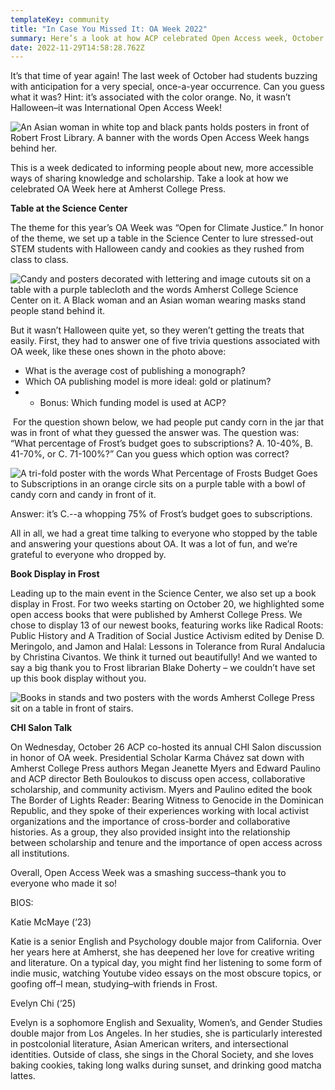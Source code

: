```yaml
---
templateKey: community
title: "In Case You Missed It: OA Week 2022"
summary: Here’s a look at how ACP celebrated Open Access week, October 24 to October 28
date: 2022-11-29T14:58:28.762Z
---
```

It’s that time of year again! The last week of October had students buzzing with anticipation for a very special, once-a-year occurrence. Can you guess what it was? Hint: it’s associated with the color orange. No, it wasn’t Halloween–it was International Open Access Week! 

![An Asian woman in white top and black pants holds posters in front of Robert Frost Library. A banner with the words Open Access Week hangs behind her.](assets/oa-week.jpg)

This is a week dedicated to informing people about new, more accessible ways of sharing knowledge and scholarship. Take a look at how we celebrated OA Week here at Amherst College Press.

**Table at the Science Center**

The theme for this year’s OA Week was “Open for Climate Justice.” In honor of the theme, we set up a table in the Science Center to lure stressed-out STEM students with Halloween candy and cookies as they rushed from class to class. 

![Candy and posters decorated with lettering and image cutouts sit on a table with a purple tablecloth and the words Amherst College Science Center on it. A Black woman and an Asian woman wearing masks stand people stand behind it.](assets/sci-center.jpg)

But it wasn’t Halloween quite yet, so they weren’t getting the treats that easily. First, they had to answer one of five trivia questions associated with OA week, like these ones shown in the photo above:

* What is the average cost of publishing a monograph?
* Which OA publishing model is more ideal: gold or platinum?
* * Bonus: Which funding model is used at ACP? 

 For the question shown below, we had people put candy corn in the jar that was in front of what they guessed the answer was. The question was: “What percentage of Frost’s budget goes to subscriptions? A. 10-40%, B. 41-70%, or C. 71-100%?” Can you guess which option was correct?

![A tri-fold poster with the words What Percentage of Frosts Budget Goes to Subscriptions in an orange circle sits on a purple table with a bowl of candy corn and candy in front of it.](assets/candy-corn-trivia.jpg)

Answer: it’s C.--a whopping 75% of Frost’s budget goes to subscriptions.

All in all, we had a great time talking to everyone who stopped by the table and answering your questions about OA. It was a lot of fun, and we’re grateful to everyone who dropped by.

**Book Display in Frost** 

Leading up to the main event in the Science Center, we also set up a book display in Frost. For two weeks starting on October 20, we highlighted some open access books that were published by Amherst College Press. We chose to display 13 of our newest books, featuring works like Radical Roots: Public History and A Tradition of Social Justice Activism edited by Denise D. Meringolo, and Jamon and Halal: Lessons in Tolerance from Rural Andalucia by Christina Civantos. We think it turned out beautifully! And we wanted to say a big thank you to Frost librarian Blake Doherty – we couldn’t have set up this book display without you.

![Books in stands and two posters with the words Amherst College Press sit on a table in front of stairs. ](assets/book-display.jpg)

**CHI Salon Talk** 

On Wednesday, October 26 ACP co-hosted its annual CHI Salon discussion in honor of OA week. Presidential Scholar Karma Chávez sat down with Amherst College Press authors Megan Jeanette Myers and Edward Paulino and ACP director Beth Bouloukos to discuss open access, collaborative scholarship, and community activism. Myers and Paulino edited the book The Border of Lights Reader: Bearing Witness to Genocide in the Dominican Republic, and they spoke of their experiences working with local activist organizations and the importance of cross-border and collaborative histories. As a group, they also provided insight into the relationship between scholarship and tenure and the importance of open access across all institutions.

Overall, Open Access Week was a smashing success–thank you to everyone who made it so! 

BIOS:

Katie McMaye (‘23)

Katie is a senior English and Psychology double major from California. Over her years here at Amherst, she has deepened her love for creative writing and literature. On a typical day, you might find her listening to some form of indie music, watching Youtube video essays on the most obscure topics, or goofing off–I mean, studying–with friends in Frost. 

Evelyn Chi (‘25)

Evelyn is a sophomore English and Sexuality, Women’s, and Gender Studies double major from Los Angeles. In her studies, she is particularly interested in postcolonial literature, Asian American writers, and intersectional identities. Outside of class, she sings in the Choral Society, and she loves baking cookies, taking long walks during sunset, and drinking good matcha lattes.